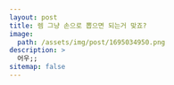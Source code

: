 ```yaml
---
layout: post
title: 렘 그냥 손으로 뽑으면 되는거 맞죠?
image: 
  path: /assets/img/post/1695034950.png
description: >
  어우;;
sitemap: false
---
```


